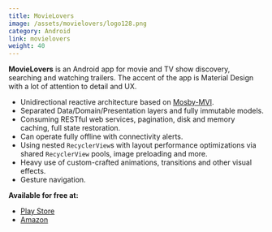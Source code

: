 ```yaml
---
title: MovieLovers
image: /assets/movielovers/logo128.png
category: Android
link: movielovers
weight: 40
---
```

**MovieLovers** is an Android app for movie and TV show discovery, searching and watching trailers.
The accent of the app is Material Design with a lot of attention to detail and UX.

* Unidirectional reactive architecture based on [Mosby-MVI](http://hannesdorfmann.com/android/model-view-intent).
* Separated Data/Domain/Presentation layers and fully immutable models.
* Consuming RESTful web services, pagination, disk and memory caching, full state restoration.
* Can operate fully offline with connectivity alerts.
* Using nested `RecyclerView`s with layout performance optimizations via shared `RecyclerView` pools, image preloading and more.
* Heavy use of custom-crafted animations, transitions and other visual effects.
* Gesture navigation.

**Available for free at:**

- [Play Store](https://play.google.com/store/apps/details?id=com.mediaclient.movielovers.mobile)<br/>
- [Amazon](https://www.amazon.com/MovieLovers-Discover-Movies-Shows-Trailers/dp/B0768FDXFC)
